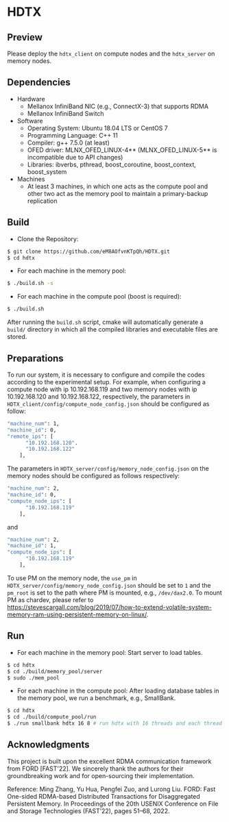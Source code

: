 # HDTX


## Preview

Please deploy the ```hdtx_client``` on compute nodes and the ```hdtx_server``` on memory nodes.

## Dependencies

- Hardware
  - Mellanox InfiniBand NIC (e.g., ConnectX-3) that supports RDMA
  - Mellanox InfiniBand Switch
- Software
  - Operating System: Ubuntu 18.04 LTS or CentOS 7
  - Programming Language: C++ 11
  - Compiler: g++ 7.5.0 (at least)
  - OFED driver: MLNX_OFED_LINUX-4** (MLNX_OFED_LINUX-5** is incompatible due to API changes)
  - Libraries: ibverbs, pthread, boost_coroutine, boost_context, boost_system
- Machines
  - At least 3 machines, in which one acts as the compute pool and other two act as the memory pool to maintain a primary-backup replication



## Build

- Clone the Repository:

```sh
$ git clone https://github.com/eM8AOfvnKTpQh/HDTX.git
$ cd hdtx
```

- For each machine in the memory pool: 

```sh 
$ ./build.sh -s
```

- For each machine in the compute pool (boost is required):

```sh 
$ ./build.sh
```

After running the ```build.sh``` script, cmake will automatically generate a ```build/``` directory in which all the compiled libraries and executable files are stored.

## Preparations

To run our system, it is necessary to configure and compile the codes according to the experimental setup. For example, when configuring a compute node with ip 10.192.168.119 and two memory nodes with ip 10.192.168.120 and 10.192.168.122, respectively, the parameters in ```HDTX_client/config/compute_node_config.json``` should be configured as follow:
```sh 
"machine_num": 1,
"machine_id": 0,
"remote_ips": [
      "10.192.168.120".
      "10.192.168.122"
    ],
```

The parameters in ```HDTX_server/config/memory_node_config.json``` on the memory nodes should be configured as follows respectively:
```sh 
"machine_num": 2,
"machine_id": 0,
"compute_node_ips": [
      "10.192.168.119"
    ],
```    
and
```sh 
"machine_num": 2,
"machine_id": 1,
"compute_node_ips": [
      "10.192.168.119"
    ],
```
To use PM on the memory node, the ```use_pm``` in ```HDTX_server/config/memory_node_config.json``` should be set to ```1``` and the ```pm_root``` is set to the path where PM is mounted, e.g., ```/dev/dax2.0```. To mount PM as chardev, please refer to https://stevescargall.com/blog/2019/07/how-to-extend-volatile-system-memory-ram-using-persistent-memory-on-linux/.


## Run

- For each machine in the memory pool: Start server to load tables.

```sh
$ cd hdtx
$ cd ./build/memory_pool/server
$ sudo ./mem_pool
```

- For each machine in the compute pool: After loading database tables in the memory pool, we run a benchmark, e.g., SmallBank.

```sh
$ cd hdtx
$ cd ./build/compute_pool/run
$ ./run smallbank hdtx 16 8 # run hdtx with 16 threads and each thread spawns 8 coroutines
```

## Acknowledgments

This project is built upon the excellent RDMA communication framework from FORD [FAST'22]. We sincerely thank the authors for their groundbreaking work and for open-sourcing their implementation.

Reference: Ming Zhang, Yu Hua, Pengfei Zuo, and Lurong Liu. FORD: Fast One-sided RDMA-based Distributed Transactions for Disaggregated Persistent Memory. In Proceedings of the 20th USENIX Conference on File and Storage Technologies (FAST’22), pages 51–68, 2022.
